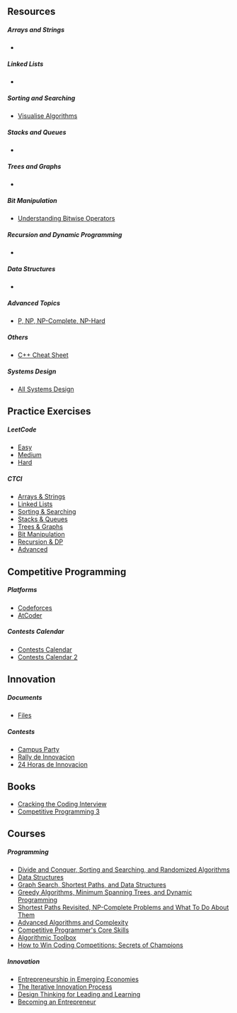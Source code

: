 ## Resources

  ##### Arrays and Strings
   -
   
  ##### Linked Lists
   -
   
  ##### Sorting and Searching
   - [Visualise Algorithms](https://visualgo.net/en)
   
  ##### Stacks and Queues
   -
   
  ##### Trees and Graphs
   -
   
  ##### Bit Manipulation
   - [Understanding Bitwise Operators](https://code.tutsplus.com/articles/understanding-bitwise-operators--active-11301)  
  
  ##### Recursion and Dynamic Programming
   - 
   
  ##### Data Structures
   -
   
  ##### Advanced Topics
   - [P, NP, NP-Complete, NP-Hard](https://stackoverflow.com/questions/1857244/what-are-the-differences-between-np-np-complete-and-np-hard)
  
  ##### Others
   - [C++ Cheat Sheet](https://github.com/invict1/Cracking-Everything/blob/master/Others/cheatsheet.md)
   
  ##### Systems Design
   - [All Systems Design](https://www.educative.io/collection/page/5668639101419520/5649050225344512/5673385510043648)

## Practice Exercises
   ##### LeetCode
   - [Easy](https://github.com/invict1/Cracking-Everything/tree/master/LeetCode/Easy) 
   - [Medium](https://github.com/invict1/Cracking-Everything/tree/master/LeetCode/Medium) 
   - [Hard](https://github.com/invict1/Cracking-Everything/tree/master/LeetCode/Hard) 
   
  ##### CTCI
   - [Arrays & Strings](https://github.com/invict1/Cracking-Everything/tree/master/CTCI/Arrays%20-%20Strings)
   - [Linked Lists](https://github.com/invict1/Cracking-Everything/tree/master/CTCI/Linked%20Lists)
   - [Sorting & Searching](https://github.com/invict1/Cracking-Everything/tree/master/CTCI/Sorting%20-%20Searching)
   - [Stacks & Queues](https://github.com/invict1/Cracking-Everything/tree/master/CTCI/Stacks%20-%20Queues)
   - [Trees & Graphs](https://github.com/invict1/Cracking-Everything/tree/master/CTCI/Trees%20-%20Graphs)
   - [Bit Manipulation](https://github.com/invict1/Cracking-Everything/tree/master/CTCI/Bit%20Manipulation)
   - [Recursion & DP](https://github.com/invict1/Cracking-Everything/tree/master/CTCI/Recursion%20-%20DP)
   - [Advanced](https://github.com/invict1/Cracking-Everything/tree/master/CTCI/Advanced)

## Competitive Programming
   ##### Platforms
   - [Codeforces](http://codeforces.com/profile/antimeta)
   - [AtCoder](https://atcoder.jp/users/antimeta)

   ##### Contests Calendar
   - [Contests Calendar](https://www.hackerrank.com/calendar)
   - [Contests Calendar 2](https://clist.by/)

## Innovation
   ##### Documents
   - [Files](https://github.com/invict1/Cracking-Everything/tree/master/Innovation) 

   ##### Contests
   - [Campus Party](https://a)
   - [Rally de Innovacion](https://a)
   - [24 Horas de Innovacion](https://a)
  
## Books
  - [Cracking the Coding Interview](http://ahmed-badawy.com/blog/wp-content/uploads/2018/10/Cracking-the-Coding-Interview-6th-Edition-189-Programming-Questions-and-Solutions.pdf)
  - [Competitive Programming 3](https://www.pdfdrive.com/competitive-programming-3-e32649251.html)
  
## Courses
  ##### Programming
  - [Divide and Conquer, Sorting and Searching, and Randomized Algorithms](https://www.coursera.org/learn/algorithms-divide-conquer)
  - [Data Structures](https://www.coursera.org/learn/data-structures)
  - [Graph Search, Shortest Paths, and Data Structures](https://www.coursera.org/learn/algorithms-graphs-data-structures)
  - [Greedy Algorithms, Minimum Spanning Trees, and Dynamic Programming](https://www.coursera.org/learn/algorithms-greedy)
  - [Shortest Paths Revisited, NP-Complete Problems and What To Do About Them](https://www.coursera.org/learn/algorithms-npcomplete)
  - [Advanced Algorithms and Complexity](https://www.coursera.org/learn/advanced-algorithms-and-complexity)
  - [Competitive Programmer's Core Skills](https://www.coursera.org/learn/competitive-programming-core-skills)
  - [Algorithmic Toolbox](https://www.coursera.org/learn/algorithmic-toolbox)
  - [How to Win Coding Competitions: Secrets of Champions](https://www.edx.org/course/how-to-win-coding-competitions-secrets-of-champions-4)
  
  ##### Innovation
  - [Entrepreneurship in Emerging Economies](https://www.edx.org/course/entrepreneurship-in-emerging-economies-2)
  - [The Iterative Innovation Process](https://courses.edx.org/courses/course-v1:MITx+3.086x+3T2018/course/)
  - [Design Thinking for Leading and Learning](https://www.edx.org/course/design-thinking-for-leading-and-learning-0)
  - [Becoming an Entrepreneur](https://www.edx.org/course/becoming-an-entrepreneur)
